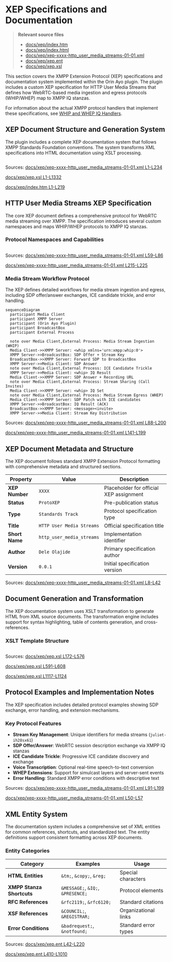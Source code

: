 # XEP Specifications and Documentation

> **Relevant source files**
> * [docs/xep/index.htm](https://github.com/igniterealtime/openfire-orinayo-plugin/blob/932fc61c/docs/xep/index.htm)
> * [docs/xep/index.html](https://github.com/igniterealtime/openfire-orinayo-plugin/blob/932fc61c/docs/xep/index.html)
> * [docs/xep/xep-xxxx-http_user_media_streams-01-01.xml](https://github.com/igniterealtime/openfire-orinayo-plugin/blob/932fc61c/docs/xep/xep-xxxx-http_user_media_streams-01-01.xml)
> * [docs/xep/xep.ent](https://github.com/igniterealtime/openfire-orinayo-plugin/blob/932fc61c/docs/xep/xep.ent)
> * [docs/xep/xep.xsl](https://github.com/igniterealtime/openfire-orinayo-plugin/blob/932fc61c/docs/xep/xep.xsl)

This section covers the XMPP Extension Protocol (XEP) specifications and documentation system implemented within the Orin Ayo plugin. The plugin includes a custom XEP specification for HTTP User Media Streams that defines how WebRTC-based media ingestion and egress protocols (WHIP/WHEP) map to XMPP IQ stanzas.

For information about the actual XMPP protocol handlers that implement these specifications, see [WHIP and WHEP IQ Handlers](./3.1-whip-and-whep-iq-handlers.md).

## XEP Document Structure and Generation System

The plugin includes a complete XEP documentation system that follows XMPP Standards Foundation conventions. The system transforms XML specifications into HTML documentation using XSLT processing.

```

```

Sources: [docs/xep/xep-xxxx-http_user_media_streams-01-01.xml L1-L234](https://github.com/igniterealtime/openfire-orinayo-plugin/blob/932fc61c/docs/xep/xep-xxxx-http_user_media_streams-01-01.xml#L1-L234)

 [docs/xep/xep.xsl L1-L1332](https://github.com/igniterealtime/openfire-orinayo-plugin/blob/932fc61c/docs/xep/xep.xsl#L1-L1332)

 [docs/xep/index.htm L1-L219](https://github.com/igniterealtime/openfire-orinayo-plugin/blob/932fc61c/docs/xep/index.htm#L1-L219)

## HTTP User Media Streams XEP Specification

The core XEP document defines a comprehensive protocol for WebRTC media streaming over XMPP. The specification introduces several custom namespaces and maps WHIP/WHEP protocols to XMPP IQ stanzas.

### Protocol Namespaces and Capabilities

```

```

Sources: [docs/xep/xep-xxxx-http_user_media_streams-01-01.xml L59-L86](https://github.com/igniterealtime/openfire-orinayo-plugin/blob/932fc61c/docs/xep/xep-xxxx-http_user_media_streams-01-01.xml#L59-L86)

 [docs/xep/xep-xxxx-http_user_media_streams-01-01.xml L215-L225](https://github.com/igniterealtime/openfire-orinayo-plugin/blob/932fc61c/docs/xep/xep-xxxx-http_user_media_streams-01-01.xml#L215-L225)

### Media Stream Workflow Protocol

The XEP defines detailed workflows for media stream ingestion and egress, including SDP offer/answer exchanges, ICE candidate trickle, and error handling.

```mermaid
sequenceDiagram
  participant Media Client
  participant XMPP Server
  participant (Orin Ayo Plugin)
  participant BroadcastBox
  participant External Process

  note over Media Client,External Process: Media Stream Ingestion (WHIP)
  Media Client->>XMPP Server: <whip xmlns='urn:xmpp:whip:0'>
  XMPP Server->>BroadcastBox: SDP Offer + Stream Key
  BroadcastBox->>XMPP Server: Forward SDP to BroadcastBox
  XMPP Server->>Media Client: SDP Answer
  note over Media Client,External Process: ICE Candidate Trickle
  XMPP Server->>Media Client: <whip> IQ Result
  Media Client->>XMPP Server: SDP Answer + Recording URL
  note over Media Client,External Process: Stream Sharing (Call Invites)
  Media Client->>XMPP Server: <whip> IQ Set
  note over Media Client,External Process: Media Stream Egress (WHEP)
  Media Client->>XMPP Server: SDP Patch with ICE candidates
  XMPP Server->>BroadcastBox: IQ Result (ACK)
  BroadcastBox->>XMPP Server: <message><invite>
  XMPP Server->>Media Client: Stream Key Distribution
```

Sources: [docs/xep/xep-xxxx-http_user_media_streams-01-01.xml L88-L200](https://github.com/igniterealtime/openfire-orinayo-plugin/blob/932fc61c/docs/xep/xep-xxxx-http_user_media_streams-01-01.xml#L88-L200)

 [docs/xep/xep-xxxx-http_user_media_streams-01-01.xml L141-L199](https://github.com/igniterealtime/openfire-orinayo-plugin/blob/932fc61c/docs/xep/xep-xxxx-http_user_media_streams-01-01.xml#L141-L199)

## XEP Document Metadata and Structure

The XEP document follows standard XMPP Extension Protocol formatting with comprehensive metadata and structured sections.

| Property | Value | Description |
| --- | --- | --- |
| **XEP Number** | `XXXX` | Placeholder for official XEP assignment |
| **Status** | `ProtoXEP` | Pre-publication status |
| **Type** | `Standards Track` | Protocol specification type |
| **Title** | `HTTP User Media Streams` | Official specification title |
| **Short Name** | `http_user_media_streams` | Implementation identifier |
| **Author** | `Dele Olajide` | Primary specification author |
| **Version** | `0.0.1` | Initial specification version |

Sources: [docs/xep/xep-xxxx-http_user_media_streams-01-01.xml L8-L42](https://github.com/igniterealtime/openfire-orinayo-plugin/blob/932fc61c/docs/xep/xep-xxxx-http_user_media_streams-01-01.xml#L8-L42)

## Document Generation and Transformation

The XEP documentation system uses XSLT transformation to generate HTML from XML source documents. The transformation engine includes support for syntax highlighting, table of contents generation, and cross-references.

### XSLT Template Structure

```

```

Sources: [docs/xep/xep.xsl L172-L576](https://github.com/igniterealtime/openfire-orinayo-plugin/blob/932fc61c/docs/xep/xep.xsl#L172-L576)

 [docs/xep/xep.xsl L591-L608](https://github.com/igniterealtime/openfire-orinayo-plugin/blob/932fc61c/docs/xep/xep.xsl#L591-L608)

 [docs/xep/xep.xsl L1117-L1124](https://github.com/igniterealtime/openfire-orinayo-plugin/blob/932fc61c/docs/xep/xep.xsl#L1117-L1124)

## Protocol Examples and Implementation Notes

The XEP specification includes detailed protocol examples showing SDP exchange, error handling, and extension mechanisms.

### Key Protocol Features

* **Stream Key Management**: Unique identifiers for media streams (`juliet-ih28sx61`)
* **SDP Offer/Answer**: WebRTC session description exchange via XMPP IQ stanzas
* **ICE Candidate Trickle**: Progressive ICE candidate discovery and exchange
* **Voice Transcription**: Optional real-time speech-to-text conversion
* **WHEP Extensions**: Support for simulcast layers and server-sent events
* **Error Handling**: Standard XMPP error conditions with descriptive text

Sources: [docs/xep/xep-xxxx-http_user_media_streams-01-01.xml L91-L199](https://github.com/igniterealtime/openfire-orinayo-plugin/blob/932fc61c/docs/xep/xep-xxxx-http_user_media_streams-01-01.xml#L91-L199)

 [docs/xep/xep-xxxx-http_user_media_streams-01-01.xml L50-L57](https://github.com/igniterealtime/openfire-orinayo-plugin/blob/932fc61c/docs/xep/xep-xxxx-http_user_media_streams-01-01.xml#L50-L57)

## XML Entity System

The documentation system includes a comprehensive set of XML entities for common references, shortcuts, and standardized text. The entity definitions support consistent formatting across XEP documents.

### Entity Categories

| Category | Examples | Usage |
| --- | --- | --- |
| **HTML Entities** | `&tm;`, `&copy;`, `&reg;` | Special characters |
| **XMPP Stanza Shortcuts** | `&MESSAGE;`, `&IQ;`, `&PRESENCE;` | Protocol elements |
| **RFC References** | `&rfc2119;`, `&rfc6120;` | Standard citations |
| **XSF References** | `&COUNCIL;`, `&REGISTRAR;` | Organizational links |
| **Error Conditions** | `&badrequest;`, `&notfound;` | Standard error types |

Sources: [docs/xep/xep.ent L42-L220](https://github.com/igniterealtime/openfire-orinayo-plugin/blob/932fc61c/docs/xep/xep.ent#L42-L220)

 [docs/xep/xep.ent L410-L1010](https://github.com/igniterealtime/openfire-orinayo-plugin/blob/932fc61c/docs/xep/xep.ent#L410-L1010)